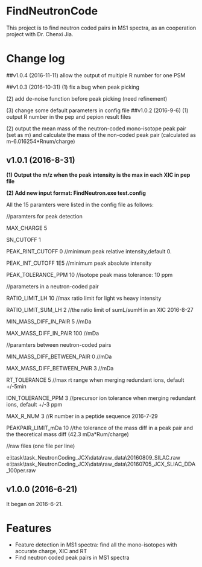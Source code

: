 # FindNeutronCode
This project is to find neutron coded pairs in MS1 spectra, as an cooperation project with Dr. Chenxi Jia. 

# Change log
##v1.0.4 (2016-11-11)
allow the output of multiple R number for one PSM
 
##v1.0.3 (2016-10-31)
(1) fix a bug when peak picking

(2) add de-noise function before peak picking (need refinement)

(3) change some default parameters in config file
##v1.0.2 (2016-9-6)
(1) output R number in the pep and pepion result files

(2) output the mean mass of the neutron-coded mono-isotope peak pair (set as m) and calculate the mass of the non-coded peak pair (calculated as m-6.016254*Rnum/charge)


## v1.0.1 (2016-8-31)

**(1) Output the m/z when the peak intensity is the max in each XIC in pep file**

**(2) Add new input format: FindNeutron.exe test.config**

All the 15 paramters were listed in the config file as follows:

//paramters for peak detection

MAX_CHARGE	5

SN_CUTOFF	1

PEAK_RINT_CUTOFF	0	//minimum peak relative intensity,default 0.

PEAK_INT_CUTOFF	1E5	//minimum peak absolute intensity

PEAK_TOLERANCE_PPM	10	//isotope peak mass tolerance: 10 ppm

//parameters in a neutron-coded pair

RATIO\_LIMIT\_LH	10	//max ratio limit for light vs heavy intensity

RATIO\_LIMIT\_SUM\_LH	2 //the ratio limit of sumL/sumH in an XIC  2016-8-27

MIN\_MASS\_DIFF\_IN\_PAIR	5 //mDa

MAX\_MASS\_DIFF\_IN\_PAIR	100	//mDa

//paramters between neutron-coded pairs

MIN\_MASS\_DIFF\_BETWEEN\_PAIR	0	//mDa

MAX\_MASS\_DIFF\_BETWEEN_PAIR	3	//mDa

RT\_TOLERANCE	5	//max rt range when merging redundant ions, default +/-5min

ION\_TOLERANCE\_PPM	3 //precursor ion tolerance when merging redundant ions, default +/-3 ppm

MAX\_R\_NUM	3 //R number in a peptide sequence	 2016-7-29

PEAKPAIR\_LIMIT\_mDa	10	//the tolerance of the mass diff in a peak pair and the theoretical mass diff (42.3 mDa*Rum/charge)

//raw files (one file per line)

e:\task\task_NeutronCoding_JCX\data\raw_data\20160809_SILAC.raw
e:\task\task_NeutronCoding_JCX\data\raw_data\20160705_JCX_SLIAC_DDA_100per.raw 

## v1.0.0 (2016-6-21)
It began on 2016-6-21.

# Features
* Feature detection in MS1 spectra: find all the mono-isotopes with accurate charge, XIC and RT
* Find neutron coded peak pairs in MS1 spectra